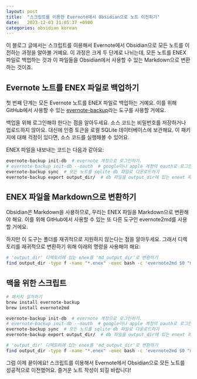```yaml
---
layout: post
title:  "스크립트를 이용한 Evernote에서 Obsidian으로 노트 이전하기"
date:   2023-12-03 21:05:37 +0900
categories: obsidian korean
---
```

이 블로그 글에서는 스크립트를 이용해서 Evernote에서 Obsidian으로 모든 노트를 이전하는 과정을 알아볼 거예요. 이 과정은 크게 두 단계로 나뉘는데, 모든 노트를 ENEX 파일로 백업하는 것과 이 파일들을 Obsidian에서 사용할 수 있는 Markdown으로 변환하는 것이죠.

## Evernote 노트를 ENEX 파일로 백업하기

첫 번째 단계는 모든 Evernote 노트를 ENEX 파일로 백업하는 거예요. 이를 위해 GitHub에서 사용할 수 있는 [evernote-backup](https://github.com/vzhd1701/evernote-backup)라는 도구를 사용할 거에요.

백업을 위해 로그인해야 한다는 점을 알아두세요. 소스 코드는 비밀번호를 저장하거나 업로드하지 않아요. 대신에 인증 토큰을 로컬 SQLite 데이터베이스에 보관해요. 이 패키지에 대해 걱정이 있다면, 소스 코드를 실행해볼 수 있어요.

ENEX 파일을 내보내는 코드는 다음과 같아요:

```bash
evernote-backup init-db  # evernote 계정으로 로그인하기.
# evernote-backup init-db --oauth  # google이나 apple 계정의 oauth로 로그인하기.
evernote-backup sync  # 모든 노트를 sqlite db 파일로 다운로드하기
evernote-backup export output_dir/  # db 파일을 output_dir에 있는 enext 파일로 내보내기
```

## ENEX 파일을 Markdown으로 변환하기

Obsidian은 Markdown을 사용하므로, 우리는 ENEX 파일을 Markdown으로 변환해야 해요. 이를 위해 GitHub에서 사용할 수 있는 또 다른 도구인 evernote2md를 사용할 거에요.

하지만 이 도구는 폴더를 재귀적으로 지원하지 않는다는 점을 알아두세요. 그래서 디렉토리를 재귀적으로 변환하기 위해 아래의 명령을 사용해야 해요:

```bash
# 'output_dir' 디렉토리에 있는 enex를 'md_output_dir'로 변환하기
find output_dir -type f -name "*.enex" -exec bash -c 'evernote2md $0 "md_${0%.enex}"' {} \;
```

## 맥을 위한 스크립트

```bash
# 패키지 설치하기
brew install evernote-backup
brew install evernote2md

evernote-backup init-db  # evernote 계정으로 로그인하기.
# evernote-backup init-db --oauth  # google이나 apple 계정의 oauth로 로그인하기.
evernote-backup sync  # 모든 노트를 sqlite db 파일로 다운로드하기
evernote-backup export output_dir/  # db 파일을 output_dir에 있는 enext 파일로 내보내기

# 'output_dir' 디렉토리에 있는 enex를 'md_output_dir'로 변환하기
find output_dir -type f -name "*.enex" -exec bash -c 'evernote2md $0 "md_${0%.enex}"' {} \;

```

그럼 이제 끝이에요! 스크립트를 이용해서 Evernote에서 Obsidian으로 모든 노트를 성공적으로 이전했어요. 즐거운 노트 작성이 되길 바랍니다!
